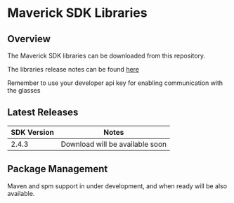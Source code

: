 # Maverick SDK Libraries

## Overview

The Maverick SDK libraries can be downloaded from this repository.

The libraries release notes can be found [here](./docs/README.md)

Remember to use your developer api key for enabling communication with the glasses

## Latest Releases

|SDK Version | Notes
|-----------|-----------
|2.4.3|Download will be available soon

## Package Management

Maven and spm support in under development, and when ready will be also available.
